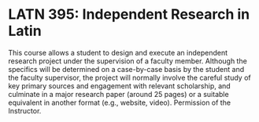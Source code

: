 # LATN 395: Independent Research in Latin

This course allows a student to design and execute an independent research project under the supervision of a faculty member. Although the specifics will be determined on a case-by-case basis by the student and the faculty supervisor, the project will normally involve the careful study of key primary sources and engagement with relevant scholarship, and culminate in a major research paper (around 25 pages) or a suitable equivalent in another format (e.g., website, video). Permission of the Instructor.